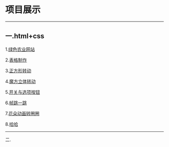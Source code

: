 <h1>项目展示</h1>
<hr>
<h2>一.html+css</h2>
  <p>1.<a href="http://MyisCZQ.github.io/html+css/农业/noye/index.html">绿色农业网站</a></p>
  <p>2.<a href="http://MyisCZQ.github.io/html+css/biaoge.html">表格制作</a></p>
  <p> 3.<a href="http://MyisCZQ.github.io/html+css/1.1.html">正方形转动</a></p> 
  <p>4.<a href="http://MyisCZQ.github.io/html+css/1.0.html">魔方立体转动</a></p>
  <p>5.<a href="http://MyisCZQ.github.io/html+css/5.0.html">开关与选项按钮</a></p>   
  <p>6.<a href="http://MyisCZQ.github.io/html+css/2.0.html">帧跳一跳</a></p>  
  <p>7.<a href="http://MyisCZQ.github.io/html+css/3.0.html">花朵动画转圈圈</a></p>  
  
  <p>8.<a href="http://aa.io/1.html+css/3D正方形转动/5.3.html">哈哈</a></p> 
<hr>  
 二.
  
  
